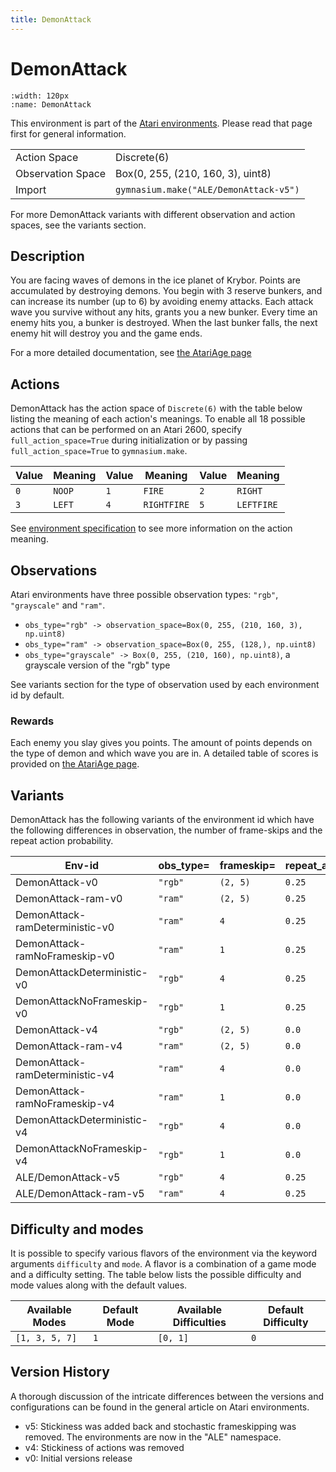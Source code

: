 ```yaml
---
title: DemonAttack
---
```


# DemonAttack

```{figure} ../_static/videos/environments/demon_attack.gif
:width: 120px
:name: DemonAttack
```

This environment is part of the <a href='..'>Atari environments</a>. Please read that page first for general information.

|   |   |
|---|---|
| Action Space | Discrete(6) |
| Observation Space | Box(0, 255, (210, 160, 3), uint8) |
| Import | `gymnasium.make("ALE/DemonAttack-v5")` |

For more DemonAttack variants with different observation and action spaces, see the variants section.

## Description

You are facing waves of demons in the ice planet of Krybor. Points are accumulated by destroying demons. You begin with 3 reserve bunkers, and can increase its number (up to 6) by avoiding enemy attacks. Each attack wave you survive without any hits, grants you a new bunker. Every time an enemy hits you, a bunker is destroyed. When the last bunker falls, the next enemy hit will destroy you and the game ends.

For a more detailed documentation, see [the AtariAge page](https://atariage.com/manual_html_page.php?SoftwareLabelID=135)

## Actions

DemonAttack has the action space of `Discrete(6)` with the table below listing the meaning of each action's meanings.
To enable all 18 possible actions that can be performed on an Atari 2600, specify `full_action_space=True` during
initialization or by passing `full_action_space=True` to `gymnasium.make`.

| Value   | Meaning   | Value   | Meaning     | Value   | Meaning    |
|---------|-----------|---------|-------------|---------|------------|
| `0`     | `NOOP`    | `1`     | `FIRE`      | `2`     | `RIGHT`    |
| `3`     | `LEFT`    | `4`     | `RIGHTFIRE` | `5`     | `LEFTFIRE` |

See [environment specification](../env-spec) to see more information on the action meaning.

## Observations

Atari environments have three possible observation types: `"rgb"`, `"grayscale"` and `"ram"`.

- `obs_type="rgb" -> observation_space=Box(0, 255, (210, 160, 3), np.uint8)`
- `obs_type="ram" -> observation_space=Box(0, 255, (128,), np.uint8)`
- `obs_type="grayscale" -> Box(0, 255, (210, 160), np.uint8)`, a grayscale version of the "rgb" type

See variants section for the type of observation used by each environment id by default.

### Rewards

Each enemy you slay gives you points. The amount of points depends on the type of demon and which
wave you are in. A detailed table of scores is provided on [the AtariAge
page](https://atariage.com/manual_html_page.php?SoftwareLabelID=135).

## Variants

DemonAttack has the following variants of the environment id which have the following differences in observation,
the number of frame-skips and the repeat action probability.

| Env-id                          | obs_type=   | frameskip=   | repeat_action_probability=   |
|---------------------------------|-------------|--------------|------------------------------|
| DemonAttack-v0                  | `"rgb"`     | `(2, 5)`     | `0.25`                       |
| DemonAttack-ram-v0              | `"ram"`     | `(2, 5)`     | `0.25`                       |
| DemonAttack-ramDeterministic-v0 | `"ram"`     | `4`          | `0.25`                       |
| DemonAttack-ramNoFrameskip-v0   | `"ram"`     | `1`          | `0.25`                       |
| DemonAttackDeterministic-v0     | `"rgb"`     | `4`          | `0.25`                       |
| DemonAttackNoFrameskip-v0       | `"rgb"`     | `1`          | `0.25`                       |
| DemonAttack-v4                  | `"rgb"`     | `(2, 5)`     | `0.0`                        |
| DemonAttack-ram-v4              | `"ram"`     | `(2, 5)`     | `0.0`                        |
| DemonAttack-ramDeterministic-v4 | `"ram"`     | `4`          | `0.0`                        |
| DemonAttack-ramNoFrameskip-v4   | `"ram"`     | `1`          | `0.0`                        |
| DemonAttackDeterministic-v4     | `"rgb"`     | `4`          | `0.0`                        |
| DemonAttackNoFrameskip-v4       | `"rgb"`     | `1`          | `0.0`                        |
| ALE/DemonAttack-v5              | `"rgb"`     | `4`          | `0.25`                       |
| ALE/DemonAttack-ram-v5          | `"ram"`     | `4`          | `0.25`                       |

## Difficulty and modes

It is possible to specify various flavors of the environment via the keyword arguments `difficulty` and `mode`.
A flavor is a combination of a game mode and a difficulty setting. The table below lists the possible difficulty and mode values
along with the default values.

| Available Modes   | Default Mode   | Available Difficulties   | Default Difficulty   |
|-------------------|----------------|--------------------------|----------------------|
| `[1, 3, 5, 7]`    | `1`            | `[0, 1]`                 | `0`                  |

## Version History

A thorough discussion of the intricate differences between the versions and configurations can be found in the general article on Atari environments.

* v5: Stickiness was added back and stochastic frameskipping was removed. The environments are now in the "ALE" namespace.
* v4: Stickiness of actions was removed
* v0: Initial versions release
